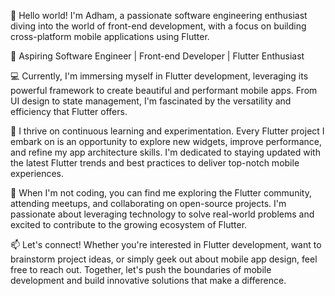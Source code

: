 👋 Hello world! I'm Adham, a passionate software engineering enthusiast diving into the world of front-end development, with a focus on building cross-platform mobile applications using Flutter.

🚀 Aspiring Software Engineer | Front-end Developer | Flutter Enthusiast

💻 Currently, I'm immersing myself in Flutter development, leveraging its powerful framework to create beautiful and performant mobile apps. From UI design to state management, I'm fascinated by the versatility and efficiency that Flutter offers.

🌱 I thrive on continuous learning and experimentation. Every Flutter project I embark on is an opportunity to explore new widgets, improve performance, and refine my app architecture skills. I'm dedicated to staying updated with the latest Flutter trends and best practices to deliver top-notch mobile experiences.

🔧 When I'm not coding, you can find me exploring the Flutter community, attending meetups, and collaborating on open-source projects. I'm passionate about leveraging technology to solve real-world problems and excited to contribute to the growing ecosystem of Flutter.

📫 Let's connect! Whether you're interested in Flutter development, want to brainstorm project ideas, or simply geek out about mobile app design, feel free to reach out. Together, let's push the boundaries of mobile development and build innovative solutions that make a difference.

